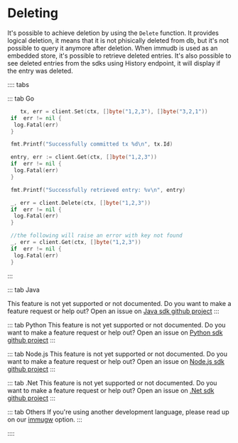# Deleting

It's possible to achieve deletion by using the `Delete` function. It provides logical deletion, it means that it is not phisically deleted from db, but it's not possible to query it anymore after deletion. When immudb is used as an embedded store, it's possible to retrieve deleted entries. It's also possible to see deleted entries from the sdks using History endpoint, it will display if the entry was deleted.

:::: tabs

::: tab Go

```go
    tx, err = client.Set(ctx, []byte("1,2,3"), []byte("3,2,1"))
 if  err != nil {
  log.Fatal(err)
 }

 fmt.Printf("Successfully committed tx %d\n", tx.Id)

 entry, err := client.Get(ctx, []byte("1,2,3"))
 if  err != nil {
  log.Fatal(err)
 }

 fmt.Printf("Successfully retrieved entry: %v\n", entry)

 _, err = client.Delete(ctx, []byte("1,2,3"))
 if  err != nil {
  log.Fatal(err)
 }

 //the following will raise an error with key not found
 _, err = client.Get(ctx, []byte("1,2,3"))
 if  err != nil {
  log.Fatal(err)
 }

```

:::

::: tab Java

This feature is not yet supported or not documented.
Do you want to make a feature request or help out? Open an issue on [Java sdk github project](https://github.com/codenotary/immudb4j/issues/new)
:::

::: tab Python
This feature is not yet supported or not documented.
Do you want to make a feature request or help out? Open an issue on [Python sdk github project](https://github.com/codenotary/immudb-py/issues/new)
:::

::: tab Node.js
This feature is not yet supported or not documented.
Do you want to make a feature request or help out? Open an issue on [Node.js sdk github project](https://github.com/codenotary/immudb-node/issues/new)
:::

::: tab .Net
This feature is not yet supported or not documented.
Do you want to make a feature request or help out? Open an issue on [.Net sdk github project](https://github.com/codenotary/immudb4dotnet/issues/new)
:::

::: tab Others
If you're using another development language, please read up on our [immugw](/master/immugw/) option.
:::

::::
